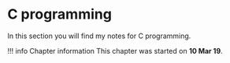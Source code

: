 # C programming
In this section you will find my notes for C programming.

!!! info Chapter information
    This chapter was started on **10 Mar 19**.
